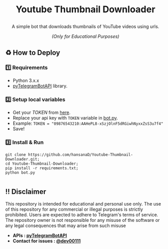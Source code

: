 # <p align="center">Youtube Thumbnail Downloader</p>
<p align="center">A simple bot that downloads thumbnails of YouTube videos using urls.</p>
<p align="center"><i>(Only for Educational Purposes)</i></p>



## ♻ How to Deploy
### 1️⃣ Requirements
- Python 3.x.x
- [pyTelegramBotAPI](https://github.com/eternnoir/pyTelegramBotAPI/) library.

### 2️⃣ Setup local variables
- Get your _TOKEN_ from [here](https://core.telegram.org/bots/tutorial#obtain-your-bot-token).
- Replace your api key with `TOKEN` variable in [bot.py](https://github.com/hansanaD/Youtube-Thumbnail-Downloader/blob/master/bot.py).
- Example: ```TOKEN = "09876543210:AAHePL8-xSzjOlnF5dRGiwhNyxxZsS3u7f4"```
- Save!
  
### 3️⃣ Install & Run
```
git clone https://github.com/hansanaD/Youtube-Thumbnail-Downloader.git;
cd Youtube-Thumbnail-Downloader;
pip install -r requirements.txt;
python bot.py
```
#

## ‼ Disclaimer
This repository is intended for educational and personal use only. The use of this repository for any commercial or illegal purposes is strictly prohibited. Users are expected to adhere to Telegram's terms of service. The repository owner is not responsible for any misuse of the software or any legal consequences that may arise from such misuse

- **APIs : [pyTelegramBotAPI](https://github.com/eternnoir/pyTelegramBotAPI/)**
- **Contact for issues : [@dev00111](https://t.me/dev00111_bot)**


